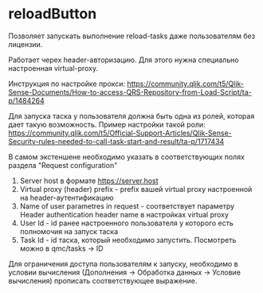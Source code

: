 # reloadButton

Позволяет запускать выполнение reload-tasks даже пользователям без лицензии.

Работает черех header-авторизацию.
Для этого нужна специально настроенная virtual-proxy.

Инструкция по настройке прокси: https://community.qlik.com/t5/Qlik-Sense-Documents/How-to-access-QRS-Repository-from-Load-Script/ta-p/1484264

Для запуска таска у пользователя должна быть одна из ролей, которая дает такую возможность. Пример настройки такой роли: https://community.qlik.com/t5/Official-Support-Articles/Qlik-Sense-Security-rules-needed-to-call-task-start-and-result/ta-p/1717434

В самом экстеншене необходимо указать в соответствующих полях раздела "Request configuration"
1. Server host в формате https://server.host
2. Virtual proxy (header) prefix - prefix вашей virtual proxy настроенной на header-аутентификацию
3. Name of user parametres in request - соответствует параметру Header authentication header name в настройках virtual proxy
4. User Id - id ранее настроенного пользователя у которого есть полномочия на запуск таска
5. Task Id - id таска, который необходимо запустить. Посмотреть можно в qmc/tasks -> ID


Для ограничения доступа пользователям к запуску, необходимо в условии вычисления (Дополнения -> Обработка данных -> Условие вычисления) прописать соответствующее выражение.

